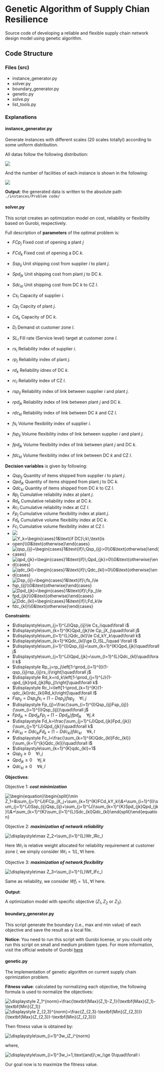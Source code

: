 # Genetic Algorithm of Supply Chian Resilience

Source code of developing a reliable and flexible supply chain network design model using genetic algorithm.

## Code Structure

### Files (src)

* instance_generator.py
* solver.py
* boundary_generator.py
* genetic.py
* solve.py
* list_tools.py

### Explanations

#### instance_generator.py

Generate instances with different scales (20 scales totallyl) according to some uniform distribution.

All datas follow the following distribution:

![](https://cdn.jsdelivr.net/gh/TseYeong/blog-plug@main/image-20250106194122506.png)

And the number of facilities of each instance is shown in the following:

![](https://cdn.jsdelivr.net/gh/TseYeong/blog-plug@main/image-20250106200700963.png)

**Output**: the generated data is written to the absolute path `./instances/Problem code/`

#### solver.py

This script creates an optimization model on cost, reliability or flexibility based on Gurobi, respectively.

Full description of **parameters** of the optimal problem is:

* $FCp_j$	Fixed cost of opening a plant $j$

* $FCd_k$	Fixed cost of opening a DC $k$.
* $Ssp_{ij}$	Unit shipping cost from supplier $i$ to plant $j$.
* $Spd_{jk}$	Unit shipping cost from plant $j$ to DC $k$.
* $Sdc_{kl}$	Unit shipping cost from DC $k$ to CZ $l$.
* $Cs_i$	Capacity of supplier $i$.
* $Cp_j$	Capcity of plant $j$.
* $Cd_k$	Capacity of DC $k$.
* $D_l$	Demand ot customer zone $l$.
* $SL_l$	Fill rate (Service level) target at customer zone $l$.
* $rs_i$	Reliability index of supplier $i$.
* $rp_j$	Reliability index of plant $j$.
* $rd_k$	Reliability idnex of DC $k$.
* $rc_l$	Reliability index of CZ $l$.
* $rsp_{ij}$	Reliability index of link between supplier $i$ and plant $j$.
* $rpd_{jk}$	Reliability index of link between plant $j$ and DC $k$.
* $rdc_{kl}$	Reliability index of link between DC $k$ and CZ $l$.
* $fs_i$	Volume flexibility index of supplier $i$.
* $fsp_{ij}$	Volume flexibility index of link between supplier $i$ and plant $j$.
* $fpd_{jk}$	Volume flexibility index of link between plant $j$ and DC $k$.
* $fdc_{kl}$	Volume flexibility index of link between DC $k$ and CZ $l$.

**Decision variables** is given by following:

* $Qsp_{ij}$	Quantity of items shipped from supplier $i$ to plant $j$.
* $Qpd_{jk}$	Quantity of items shipped from plant $j$ to DC $k$.
* $Qdc_{kl}$	Quantity of items shipped from DC $k$ to CZ $l$.
* $Rp_j$	Cumulative reliability index at plant $j$.
* $Rd_k$	Cumulative reliability index at DC $k$.
* $Rc_l$	Cumulative reliability index at CZ $l$.
* $Fp_j$	Cumulative volume flexibility index at plant $j$.
* $Fd_k$	Cumulative volume flexibility index at DC $k$.
* $Fc_l$	Cumulative volume flexibility index at CZ $l$.
* <img src="https://latex.codecogs.com/svg.image?X_j=\begin{cases}1&\text{if plant}\; j\;\text{is open}\\ 0&\text{otherwise}\end{cases}" /> 
* <img src="https://latex.codecogs.com/svg.image?Y_k=\begin{cases}1&\text{if&space;DC}\;k\;\text{is&space;open}\\0&\text{otherwise}\end{cases}" title="Y_k=\begin{cases}1&\text{if DC}\;k\;\text{is open}\\0&\text{otherwise}\end{cases}" /> 
* <img src="https://latex.codecogs.com/svg.image?qsp_{ij}=\begin{cases}1&\text{if}\;Qsp_{ij}>0\\0&\text{otherwise}\end{cases}" title="qsp_{ij}=\begin{cases}1&\text{if}\;Qsp_{ij}>0\\0&\text{otherwise}\end{cases}" /> 
* <img src="https://latex.codecogs.com/svg.image?qpd_{jk}=\begin{cases}1&\text{if}\;Qpd_{jk}>0\\0&\text{otherwise}\end{cases}" title="qpd_{jk}=\begin{cases}1&\text{if}\;Qpd_{jk}>0\\0&\text{otherwise}\end{cases}" /> 
* <img src="https://latex.codecogs.com/svg.image?qdc_{kl}=\begin{cases}1&\text{if}\;Qdc_{kl}>0\\0&\text{otherwise}\end{cases}" title="qdc_{kl}=\begin{cases}1&\text{if}\;Qdc_{kl}>0\\0&\text{otherwise}\end{cases}" /> 
* <img src="https://latex.codecogs.com/svg.image?Dsp_{ij}=\begin{cases}1&\text{if}\;fs_i\le&space;fsp_{ij}\\0&\text{otherwise}\end{cases}" title="Dsp_{ij}=\begin{cases}1&\text{if}\;fs_i\le fsp_{ij}\\0&\text{otherwise}\end{cases}" /> 
* <img src="https://latex.codecogs.com/svg.image?Dpd_{jk}=\begin{cases}1&\text{if}\;Fp_j\le&space;fpd_{jk}\\0&\text{otherwise}\end{cases}" title="Dpd_{jk}=\begin{cases}1&\text{if}\;Fp_j\le fpd_{jk}\\0&\text{otherwise}\end{cases}" /> 
* <img src="https://latex.codecogs.com/svg.image?Ddc_{kl}=\begin{cases}1&\text{if}\;Fd_k\le&space;fdc_{kl}\\0&\text{otherwise}\end{cases}" title="Ddc_{kl}=\begin{cases}1&\text{if}\;Fd_k\le fdc_{kl}\\0&\text{otherwise}\end{cases}" /> 

**Constraints**:

* $\displaystyle\sum_{j=1}^{J}Qsp_{ij}\le Cs_i\quad\forall i$ 
* $\displaystyle\sum_{k=1}^{K}Qpd_{jk}\le Cp_jX_j\quad\forall j$ 
* $\displaystyle\sum_{l=1}^{L}Qdc_{kl}\le Cd_kY_k\quad\forall k$
* $\displaystyle\sum_{k=1}^KQdc_{kl}\ge D_lSL_l\quad \forall l$
* $\displaystyle\sum_{i=1}^{I}Qsp_{ij}=\sum_{k=1}^{K}Qpd_{jk}\quad\forall j$
* $\displaystyle\sum_{j=1}^{J}Qpd_{jk}=\sum_{l=1}^{L}Qdc_{kl}\quad\forall k$
* $\displaystyle Rp_j=rp_j\left[1-\prod_{i=1}^{I}(1-qsp_{ij}rsp_{ij}rs_i)\right]\quad\forall j$
* $\displaystyle Rd_k=rd_k\left[1-\prod_{j=1}^{J}(1-qpd_{jk}rpd_{jk}Rp_j)\right]\quad\forall k$
* $\displaystyle Rc_l=\left[1-\prod_{k=1}^{K}(1-qdc_{kl}rdc_{kl}Rd_k)\right]\quad\forall l$
* $\displaystyle Fsp_{ij}=Dsp_{ij}fs_i+(1-Dsp_{ij})fsp_{ij}\quad\forall i,j$
* $\displaystyle Fp_{j}=\frac{\sum_{i=1}^{I}Qsp_{ij}Fsp_{ij}}{\sum_{i=1}^{I}Qsp_{ij}}\quad\forall j$
* $\displaystyle Fpd_{jk}=Dpd_{jk}Fp_j+(1-Dpd_{jk})fpd_{jk}\quad\forall j,k$
* $\displaystyle Fd_k=\frac{\sum_{j=1}^{J}Qpd_{jk}Fpd_{jk}}{\sum_{j=1}^{J}Qpd_{jk}}\quad\forall k$
* $\displaystyle Fdc_{kl}=Ddc_{kl}Fd_k+(1-Ddc_{kl})fdc_{kl}\quad\forall k,l$
* $\displaystyle Fc_l=\frac{\sum_{k=1}^{K}Qdc_{kl}Fdc_{kl}}{\sum_{k=1}^{k}Qdc_{kl}}\quad\forall l$
* $\displaystyle\sum_{k=1}^{K}qdc_{kl}=1$
* $Qsp_{ij}\ge 0\quad\forall i,j$
* $Qpd_{jk}\ge 0\quad\forall j,k$
* $Qdc_{kl}\ge 0\quad\forall k,l$

**Objectives**:

Objective 1: ***cost minimization***

<img src="https://latex.codecogs.com/svg.image?\inline&space;\large&space;\begin{equation}\begin{split}\min&space;Z_1=&\sum_{j=1}^{J}FCp_jX_j&plus;\sum_{k=1}^{K}FCd_kY_k\\&&plus;\sum_{i=1}^{I}\sum_{j=1}^{J}Ssp_{ij}Qsp_{ij}&plus;\sum_{j=1}^{J}\sum_{k=1}^{K}Spd_{jk}Qpd_{jk}\\&&plus;\sum_{k=1}^{K}\sum_{l=1}^{L}Sdc_{kl}Qdc_{kl}\end{split}\end{equation}" title="\begin{equation}\begin{split}\min Z_1=&\sum_{j=1}^{J}FCp_jX_j+\sum_{k=1}^{K}FCd_kY_k\\&+\sum_{i=1}^{I}\sum_{j=1}^{J}Ssp_{ij}Qsp_{ij}+\sum_{j=1}^{J}\sum_{k=1}^{K}Spd_{jk}Qpd_{jk}\\&+\sum_{k=1}^{K}\sum_{l=1}^{L}Sdc_{kl}Qdc_{kl}\end{split}\end{equation}" />

Objective 2: ***maximization of network reliability***

<img src="https://latex.codecogs.com/svg.image?\inline&space;\large&space;\displaystyle\max&space;Z_2=\sum_{l=1}^{L}Wr_lRc_l" title="\displaystyle\max Z_2=\sum_{l=1}^{L}Wr_lRc_l" />

Here $Wr_l$ is relative weight allocated for reliability requirement at customer zone $l$, we simply consider $Wr_l=1/L,\forall l$ here.

Objective 3: ***maximization of network flexibility***

<img src="https://latex.codecogs.com/svg.image?\inline&space;\large&space;\displaystyle\max&space;Z_3=\sum_{l=1}^{L}Wf_lFc_l" title="\displaystyle\max Z_3=\sum_{l=1}^{L}Wf_lFc_l" />

Same as reliability, we consider $Wf_l=1/L, \forall l$ here.

**Output**:

A optimization model with specific objective ($Z_1,Z_2\text{ or }Z_3$).

#### boundary_generator.py

This script generate the boundary (i.e., max and min value) of each objective and save the result as a local file.

**Notice**: You need to run this script with Gurobi license, or you could only run this script on small and medium problem types. For more information, visit the official website of Gurobi [here](https://support.gurobi.com/hc/en-us/sections/360001969411-Accounts-and-Licensing)

#### genetic.py

The implementation of genetic algorithm on current supply chain oprimization problem.

**Fitness value**: calculated by normalizing each objective, the following formula is used to normalize the objectives:

<img src="https://latex.codecogs.com/svg.image?\inline&space;\large&space;\displaystyle&space;Z_1^{norm}=\frac{\textbf{Max}(Z_1)-Z_1}{\textbf{Max}(Z_1)-\textbf{Min}(Z_1)}" title="\displaystyle Z_1^{norm}=\frac{\textbf{Max}(Z_1)-Z_1}{\textbf{Max}(Z_1)-\textbf{Min}(Z_1)}" />

<img src="https://latex.codecogs.com/svg.image?\inline&space;\large&space;\displaystyle&space;Z_{2,3}^{norm}=\frac{Z_{2,3}-\textbf{Min}(Z_{2,3})}{\textbf{Max}(Z_{2,3})-\textbf{Min}(Z_{2,3})}" title="\displaystyle Z_{2,3}^{norm}=\frac{Z_{2,3}-\textbf{Min}(Z_{2,3})}{\textbf{Max}(Z_{2,3})-\textbf{Min}(Z_{2,3})}" />

Then fitness value is obtained by:

<img src="https://latex.codecogs.com/svg.image?\inline&space;\large&space;\displaystyle\sum_{i=1}^3w_iZ_i^{norm}" title="\displaystyle\sum_{i=1}^3w_iZ_i^{norm}" />

where, 

<img src="https://latex.codecogs.com/svg.image?\inline&space;\large&space;\displaystyle\sum_{i=1}^3w_i=1,\text{and}\;w_i\ge&space;0\quad\forall&space;i" title="\displaystyle\sum_{i=1}^3w_i=1,\text{and}\;w_i\ge 0\quad\forall i" />

Our goal now is to maximize the fitness value.

